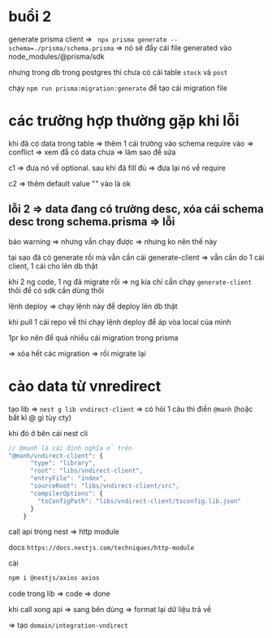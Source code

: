 # buổi 2

generate prisma client => ` npx prisma generate --schema=./prisma/schema.prisma` => nó sẽ đẩy cái file generated vào node_modules/@prisma/sdk

nhưng trong db trong postgres thì chưa có cái table `stock` và `post`

chạy `npm run prisma:migration:generate` để tạo cái migration file

# các trường hợp thường gặp khi lỗi

khi đã có data trong table => thêm 1 cái trường vào schema require vào => conflict => xem đẫ có data chưa => làm sao để sửa

c1 => đưa nó về optional. sau khi đã fill đủ => đưa lại nó về require

c2 => thêm default value "" vào là ok

## lỗi 2 => data đang có trường desc, xóa cái schema desc trong schema.prisma => lỗi

báo warning => nhưng vẫn chạy được => nhưng ko nên thế này

tại sao đã có generate rồi mà vẫn cần cái generate-client => vẫn cần do 1 cái client, 1 cái cho lên db thật

khi 2 ng code, 1 ng đã migrate rồi => ng kia chỉ cần chạy `generate-client` thôi để có sdk cần dùng thôi

lệnh deploy => chạy lệnh này để deploy lên db thật

khi pull 1 cái repo về thì chạy lệnh deploy để áp vòa local của mình

1pr ko nên để quá nhiều cái migration trong prisma

=> xóa hết các migration => rồi migrate lại

# cào data từ vnredirect

tạo lib => `nest g lib vndirect-client` => có hỏi 1 câu thì điền `@manh` (hoặc bất kì @ gì tùy cty)

khi đó ở bên cái nest cli

```ts
// @manh là cái định nghĩa ở trên
"@manh/vndirect-client": {
      "type": "library",
      "root": "libs/vndirect-client",
      "entryFile": "index",
      "sourceRoot": "libs/vndirect-client/src",
      "compilerOptions": {
        "tsConfigPath": "libs/vndirect-client/tsconfig.lib.json"
      }
    }
```

call api trong nest => http module

docs `https://docs.nestjs.com/techniques/http-module`

cài

```bash
npm i @nestjs/axios axios
```

code trong lib => code => done

khi call xong api => sang bên dùng => format lại dữ liệu trả về

=> tạo `domain/integration-vndirect`
